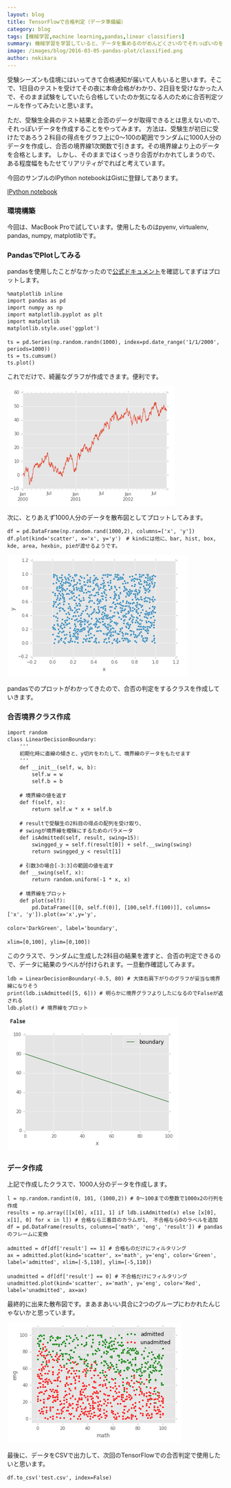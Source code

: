 ```yaml
---
layout: blog
title: TensorFlowで合格判定（データ準備編）
category: blog
tags: [機械学習,machine learning,pandas,linear classifiers]  
summary: 機械学習を学習していると、データを集めるのがめんどくさいのでそれっぽいのをつくってみる
image: /images/blog/2016-03-05-pandas-plot/classified.png
author: nekikara
---
```


受験シーズンも佳境にはいってきて合格通知が届いて人もいると思います。そこで、1日目のテストを受けてその夜に本命合格がわかり、2日目を受けなかった人で、そのまま試験をしていたら合格していたのか気になる人のために合否判定ツールを作ってみたいと思います。

ただ、受験生全員のテスト結果と合否のデータが取得できるとは思えないので、それっぽいデータを作成することをやってみます。
方法は、受験生が初日に受けたであろう２科目の得点をグラフ上に0〜100の範囲でランダムに1000人分のデータを作成し、合否の境界線1次関数で引きます。その境界線より上のデータを合格とします。
しかし、そのままではくっきり合否がわかれてしまうので、ある程度幅をもたせてリアリティがでればと考えています。

今回のサンプルのIPython notebookはGistに登録してあります。

[IPython notebook](https://gist.github.com/nekikara/ce5a1c8b3a0578670919)

### 環境構築
今回は、MacBook Proで試しています。使用したものはpyenv, virtualenv, pandas, numpy, matplotlibです。

### PandasでPlotしてみる
pandasを使用したことがなかったので[公式ドキュメント](http://pandas.pydata.org/pandas-docs/stable/visualization.html#scatter-plot)を確認してまずはプロットします。

```
%matplotlib inline
import pandas as pd
import numpy as np
import matplotlib.pyplot as plt
import matplotlib
matplotlib.style.use('ggplot')

ts = pd.Series(np.random.randn(1000), index=pd.date_range('1/1/2000', periods=1000))
ts = ts.cumsum()
ts.plot()
```

これでだけで、綺麗なグラフが作成できます。便利です。

![](../images/blog/2016-03-05-pandas-plot/pandas-tutorial.png)

次に、とりあえず1000人分のデータを散布図としてプロットしてみます。

```
df = pd.DataFrame(np.random.rand(1000,2), columns=['x', 'y'])
df.plot(kind='scatter', x='x', y='y')　# kindには他に、bar, hist, box, kde, area, hexbin, pieが渡せるようです。
```

![](../images/blog/2016-03-05-pandas-plot/pandas-scatter.png)

pandasでのプロットがわかってきたので、合否の判定をするクラスを作成していきます。

### 合否境界クラス作成

```
import random
class LinearDecisionBoundary:
    '''
    初期化時に直線の傾きと、y切片をわたして、境界線のデータをもたせます
    '''
    def __init__(self, w, b):
        self.w = w
        self.b = b

    # 境界線の値を返す
    def f(self, x):
        return self.w * x + self.b

    # resultで受験生の2科目の得点の配列を受け取り、
    # swingが境界線を曖昧にするためのパラメータ
    def isAdmitted(self, result, swing=15):
        swingged_y = self.f(result[0]) + self.__swing(swing)
        return swingged_y < result[1]

    # 引数3の場合[-3:3]の範囲の値を返す
    def __swing(self, x):
        return random.uniform(-1 * x, x)

    # 境界線をプロット
    def plot(self):
        pd.DataFrame([[0, self.f(0)], [100,self.f(100)]], columns=['x', 'y']).plot(x='x',y='y',
                                                                                   color='DarkGreen', label='boundary',
                                                                                   xlim=[0,100], ylim=[0,100])
```

このクラスで、ランダムに生成した2科目の結果を渡すと、合否の判定できるので、データに結果のラベルが付けられます。一旦動作確認してみます。

```
ldb = LinearDecisionBoundary(-0.5, 80) # 大体右肩下がりのグラフが妥当な境界線になりそう
print(ldb.isAdmitted([5, 6])) # 明らかに境界グラフよりしたになるのでFalseが返される
ldb.plot() # 境界線をプロット
```

![](../images/blog/2016-03-05-pandas-plot/boundary.png)

### データ作成

上記で作成したクラスで、1000人分のデータを作成します。

```
l = np.random.randint(0, 101, (1000,2)) # 0〜100までの整数で1000x2の行列を作成
results = np.array([[x[0], x[1], 1] if ldb.isAdmitted(x) else [x[0], x[1], 0] for x in l]) # 合格なら三番目のカラムが1,　不合格なら0のラベルを追加
df = pd.DataFrame(results, columns=['math', 'eng', 'result']) # pandasのフレームに変換

admitted = df[df['result'] == 1] # 合格ものだけにフィルタリング
ax = admitted.plot(kind='scatter', x='math', y='eng', color='Green', label='admitted', xlim=[-5,110], ylim=[-5,110])

unadmitted = df[df['result'] == 0] # 不合格だけにフィルタリング
unadmitted.plot(kind='scatter', x='math', y='eng', color='Red', label='unadmitted', ax=ax)
```
最終的に出来た散布図です。まあまあいい具合に2つのグループにわかれたんじゃないかと思っています。

![](../images/blog/2016-03-05-pandas-plot/classified.png)

最後に、データをCSVで出力して、次回のTensorFlowでの合否判定で使用したいと思います。

```
df.to_csv('test.csv', index=False)
```
